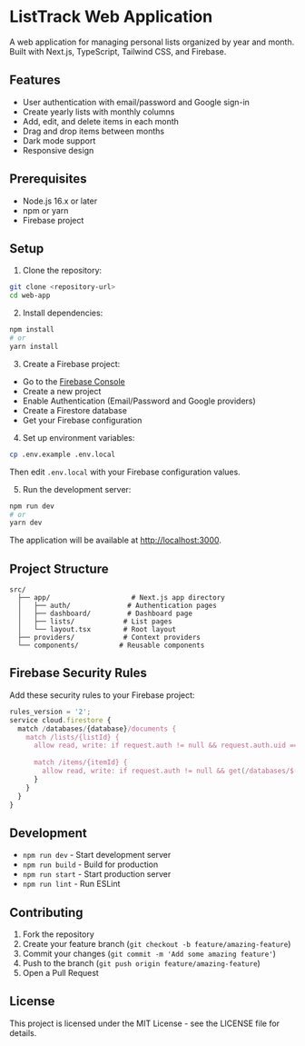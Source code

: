 # ListTrack Web Application

A web application for managing personal lists organized by year and month. Built with Next.js, TypeScript, Tailwind CSS, and Firebase.

## Features

- User authentication with email/password and Google sign-in
- Create yearly lists with monthly columns
- Add, edit, and delete items in each month
- Drag and drop items between months
- Dark mode support
- Responsive design

## Prerequisites

- Node.js 16.x or later
- npm or yarn
- Firebase project

## Setup

1. Clone the repository:
```bash
git clone <repository-url>
cd web-app
```

2. Install dependencies:
```bash
npm install
# or
yarn install
```

3. Create a Firebase project:
- Go to the [Firebase Console](https://console.firebase.google.com/)
- Create a new project
- Enable Authentication (Email/Password and Google providers)
- Create a Firestore database
- Get your Firebase configuration

4. Set up environment variables:
```bash
cp .env.example .env.local
```
Then edit `.env.local` with your Firebase configuration values.

5. Run the development server:
```bash
npm run dev
# or
yarn dev
```

The application will be available at [http://localhost:3000](http://localhost:3000).

## Project Structure

```
src/
  ├── app/                    # Next.js app directory
  │   ├── auth/              # Authentication pages
  │   ├── dashboard/         # Dashboard page
  │   ├── lists/            # List pages
  │   └── layout.tsx        # Root layout
  ├── providers/            # Context providers
  └── components/          # Reusable components
```

## Firebase Security Rules

Add these security rules to your Firebase project:

```javascript
rules_version = '2';
service cloud.firestore {
  match /databases/{database}/documents {
    match /lists/{listId} {
      allow read, write: if request.auth != null && request.auth.uid == resource.data.userId;
      
      match /items/{itemId} {
        allow read, write: if request.auth != null && get(/databases/$(database)/documents/lists/$(listId)).data.userId == request.auth.uid;
      }
    }
  }
}
```

## Development

- `npm run dev` - Start development server
- `npm run build` - Build for production
- `npm run start` - Start production server
- `npm run lint` - Run ESLint

## Contributing

1. Fork the repository
2. Create your feature branch (`git checkout -b feature/amazing-feature`)
3. Commit your changes (`git commit -m 'Add some amazing feature'`)
4. Push to the branch (`git push origin feature/amazing-feature`)
5. Open a Pull Request

## License

This project is licensed under the MIT License - see the LICENSE file for details. 
